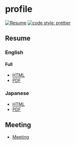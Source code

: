 # profile

[![Resume](https://github.com/HiromiShikata/profile/actions/workflows/resume.yml/badge.svg)](https://github.com/HiromiShikata/profile/actions/workflows/resume.yml)
[![code style: prettier](https://img.shields.io/badge/code_style-prettier-ff69b4.svg?style=flat-square)](https://github.com/prettier/prettier)

## Resume

### English

#### Full

- [HTML](https://hiromishikata.github.io/profile/generated/HiromiShikata-FullStack-Engineer-and-Manager.resume.full.en.html)
- [PDF](https://hiromishikata.github.io/profile/generated/HiromiShikata-FullStack-Engineer-and-Manager.resume.full.en.pdf)

### Japanese

- [HTML](https://hiromishikata.github.io/profile/generated/HiromiShikata-FullStack-Engineer-and-Manager.resume.full.ja.html)
- [PDF](https://hiromishikata.github.io/profile/generated/HiromiShikata-FullStack-Engineer-and-Manager.resume.full.ja.pdf)

## Meeting

- [Meeting](https://hiromi.appointlet.com/s/30-umino/hiromi)
